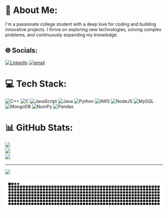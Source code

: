 # 💫 About Me:
I'm a passionate college student with a deep love for coding and building innovative projects. I thrive on exploring new technologies, solving complex problems, and continuously expanding my knowledge.


## 🌐 Socials:
[![LinkedIn](https://img.shields.io/badge/LinkedIn-%230077B5.svg?logo=linkedin&logoColor=white)](https://linkedin.com/in/www.linkedin.com/in/harsh-sin-gh) [![email](https://img.shields.io/badge/Email-D14836?logo=gmail&logoColor=white)](mailto:singhharsh381@gmail.com) 

# 💻 Tech Stack:
![C++](https://img.shields.io/badge/c++-%2300599C.svg?style=for-the-badge&logo=c%2B%2B&logoColor=white) ![C](https://img.shields.io/badge/c-%2300599C.svg?style=for-the-badge&logo=c&logoColor=white) ![JavaScript](https://img.shields.io/badge/javascript-%23323330.svg?style=for-the-badge&logo=javascript&logoColor=%23F7DF1E) ![Java](https://img.shields.io/badge/java-%23ED8B00.svg?style=for-the-badge&logo=openjdk&logoColor=white) ![Python](https://img.shields.io/badge/python-3670A0?style=for-the-badge&logo=python&logoColor=ffdd54) ![AWS](https://img.shields.io/badge/AWS-%23FF9900.svg?style=for-the-badge&logo=amazon-aws&logoColor=white) ![NodeJS](https://img.shields.io/badge/node.js-6DA55F?style=for-the-badge&logo=node.js&logoColor=white) ![MySQL](https://img.shields.io/badge/mysql-4479A1.svg?style=for-the-badge&logo=mysql&logoColor=white) ![MongoDB](https://img.shields.io/badge/MongoDB-%234ea94b.svg?style=for-the-badge&logo=mongodb&logoColor=white) ![NumPy](https://img.shields.io/badge/numpy-%23013243.svg?style=for-the-badge&logo=numpy&logoColor=white) ![Pandas](https://img.shields.io/badge/pandas-%23150458.svg?style=for-the-badge&logo=pandas&logoColor=white)
# 📊 GitHub Stats:
![](https://github-readme-stats.vercel.app/api?username=IndiHarsh&theme=dark&hide_border=false&include_all_commits=false&count_private=false)<br/>
![](https://github-readme-streak-stats.herokuapp.com/?user=IndiHarsh&theme=dark&hide_border=false)<br/>
![](https://github-readme-stats.vercel.app/api/top-langs/?username=IndiHarsh&theme=dark&hide_border=false&include_all_commits=false&count_private=false&layout=compact)

---
[![](https://visitcount.itsvg.in/api?id=IndiHarsh&icon=0&color=0)](https://visitcount.itsvg.in)

<picture>
  <source media="(prefers-color-scheme: dark)" srcset="https://raw.githubusercontent.com/IndiHarsh/IndiHarsh/output/github-snake-dark.svg" />
  <source media="(prefers-color-scheme: light)" srcset="https://raw.githubusercontent.com/IndiHarsh/IndiHarsh/output/github-snake.svg" />
  <img alt="github-snake" src="https://raw.githubusercontent.com/IndiHarsh/IndiHarsh/output/github-snake.svg" />
</picture>
